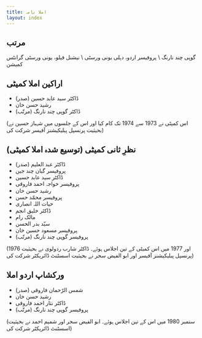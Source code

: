 ```yaml
---
title: املا نامہ
layout: index
---
```


## مرتب
گوپی چند نارنگ \\
پروفیسر اردو، دہلی یونی ورسٹی \\
نیشنل فیلو، یونی ورسٹی گرانٹس کمیشن

## اراکین املا کمیٹی

* ڈاکٹر سید عابد حسین (صدر)
* رشید حسن خان
* ڈاکٹر گوپی چند نارنگ (مرتّب)

(اس کمیٹی نے 1973 سے 1974 تک کام کیا اور اس کے جلسوں میں شہباز حسین نے بحیثیت پرنسپل پبلیکیشنز آفیسر شرکت کی)

## نظرِ ثانی کمیٹی (توسیع شدہ املا کمیٹی)

* ڈاکٹر عبد العلیم (صدر)
* پروفیسر گیان چند جین
* ڈاکٹر سید عابد حسین
* پروفیسر خواجہ احمد فاروقی
* رشید حسن خان
* پروفیسر محمّد حسن
* حیات اللہ انصاری
* ڈاکٹر خلیق انجم
* مالک رام
* سیّد بدر الحسن
* پروفیسر مسعود حسین خان
* پروفیسر گوپی چند نارنگ (مرتّب)

(1976 اور 1977 میں اس کمیٹی کے تین اجلاس ہوئے۔ ڈاکٹر شارب ردولوی نے بحیثیت پرنسپل پبلیکیشنز آفیسر اور ابو الفیض سحر نے بحیثیت اسسٹنٹ ڈائریکٹر شرکت کی)

## ورکشاپ اردو املا

* شمس الرّحمان فاروقی (صدر)
* رشید حسن خان
* ڈاکٹر نثار احمد فاروقی
* پروفیسر گوپی چند نارنگ (مرتّب)

(ستمبر 1980 میں اس کے تین اجلاس ہوئے۔ ابو الفیض سحر اور شمیم احمد نے بحیثیت اسسٹنٹ ڈائریکٹر شرکت کی)
